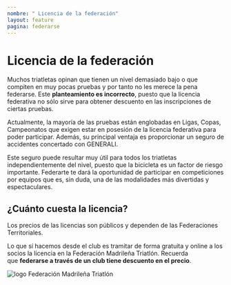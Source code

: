 ```yaml
---
nombre: " Licencia de la federación"
layout: feature
pagina: federarse
---
```

# Licencia de la federación

Muchos triatletas opinan que tienen un nivel demasiado bajo o que compiten en muy pocas pruebas y por tanto no les merece la pena federarse. Este **planteamiento es incorrecto**, puesto que la licencia federativa no sólo sirve para obtener descuento en las inscripciones de ciertas pruebas.

Actualmente, la mayoría de las pruebas están englobadas en Ligas, Copas, Campeonatos que exigen estar en posesión de la licencia federativa para poder participar. Además, su principal ventaja es proporcionar un seguro de accidentes concertado con GENERALI.

Este seguro puede resultar muy útil para todos los triatletas independientemente del nivel, puesto que la bicicleta es un factor de riesgo importante. Federarte te dará la oportunidad de participar en competiciones por equipos que es, sin duda, una de las modalidades más divertidas y espectaculares.

## [](https://aguaverde.org/info/federarse#%C2%BFcu%C3%A1nto-cuesta-la-licencia)¿Cuánto cuesta la licencia?

Los precios de las licencias son públicos y dependen de las Federaciones Territoriales.

Lo que sí hacemos desde el club es tramitar de forma gratuita y online a los socios la licencia en la Federación Madrileña Triatlón. Recuerda que **federarse a través de un club tiene descuento en el precio**.

![logo Federación Madrileña Triatlón](https://aguaverde.org/assets/static/logo-triatlon-madrid-w500.ce8e67edb9b45c023eb86baa2814cf90.png)